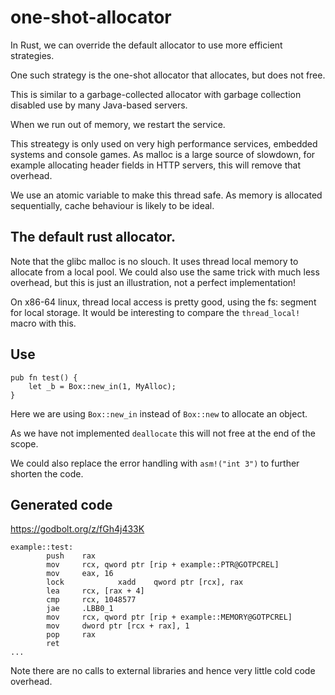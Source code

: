 # one-shot-allocator

In Rust, we can override the default allocator to use more efficient
strategies.

One such strategy is the one-shot allocator that allocates, but does not free.

This is similar to a garbage-collected allocator with garbage collection
disabled use by many Java-based servers.

When we run out of memory, we restart the service.

This streategy is only used on very high performance services, embedded systems
and console games. As malloc is a large source of slowdown, for example allocating
header fields in HTTP servers, this will remove that overhead.

We use an atomic variable to make this thread safe. As memory is allocated sequentially,
cache behaviour is likely to be ideal.

## The default rust allocator.

Note that the glibc malloc is no slouch. It uses thread local memory to allocate
from a local pool. We could also use the same trick with much less overhead,
but this is just an illustration, not a perfect implementation!

On x86-64 linux, thread local access is pretty good, using the fs: segment for
local storage. It would be interesting to compare the `thread_local!` macro with
this.

## Use

```
pub fn test() {
    let _b = Box::new_in(1, MyAlloc);
}
```

Here we are using `Box::new_in` instead of `Box::new` to allocate an object.

As we have not implemented `deallocate` this will not free at the end of the scope.

We could also replace the error handling with `asm!("int 3")` to further shorten
the code.

## Generated code

https://godbolt.org/z/fGh4j433K

```
example::test:
        push    rax
        mov     rcx, qword ptr [rip + example::PTR@GOTPCREL]
        mov     eax, 16
        lock            xadd    qword ptr [rcx], rax
        lea     rcx, [rax + 4]
        cmp     rcx, 1048577
        jae     .LBB0_1
        mov     rcx, qword ptr [rip + example::MEMORY@GOTPCREL]
        mov     dword ptr [rcx + rax], 1
        pop     rax
        ret
...
```

Note there are no calls to external libraries and hence very little
cold code overhead.
